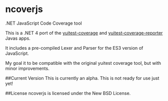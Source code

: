 ncoverjs
========

.NET JavaScript Code Coverage tool

This is a .NET 4 port of the <a href="https://github.com/yui/yuitest">yuitest-coverage</a> 
and <a href="https://github.com/yui/yuitest">yuitest-coverage-reporter</a> Javas apps.

It includes a pre-compiled Lexer and Parser for the ES3 version of JavaScript.

My goal it to be compatible with the original yuitest coverage tool, but with minor 
improvements.

##Current Version
This is currently an alpha.  This is not ready for use just yet!

##License
ncoverjs is licensed under the New BSD License.